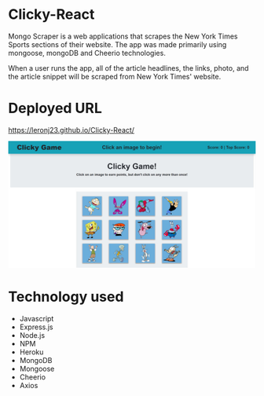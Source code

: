 # Clicky-React

Mongo Scraper is a web applications that scrapes the New York Times Sports sections of their website. The app was made primarily using mongoose, mongoDB and Cheerio technologies.

When a user runs the app, all of the article headlines, the links, photo, and the article snippet will be scraped from New York Times' website.

# Deployed URL
https://leronj23.github.io/Clicky-React/

![Mongo-Scraper](https://github.com/leronj23/Clicky-React/blob/master/screenshot/clicky-screenshot.jpg)

# Technology used
* Javascript
* Express.js
* Node.js
* NPM
* Heroku
* MongoDB
* Mongoose
* Cheerio
* Axios
